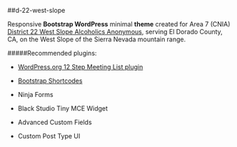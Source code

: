 ##d-22-west-slope

Responsive **Bootstrap WordPress** minimal **theme** created for 
Area 7 (CNIA) [District 22 West Slope Alcoholics Anonymous](http://westernsloped22.org/), serving 
El Dorado County, CA, on the West Slope of the Sierra Nevada mountain range.

#####Recommended plugins:
 
* [WordPress.org 12 Step Meeting List plugin](https://wordpress.org/plugins/12-step-meeting-list/) 

* [Bootstrap Shortcodes](https://wordpress.org/plugins/bootstrap-shortcodes/)

* Ninja Forms

* Black Studio Tiny MCE Widget

* Advanced Custom Fields

* Custom Post Type UI

